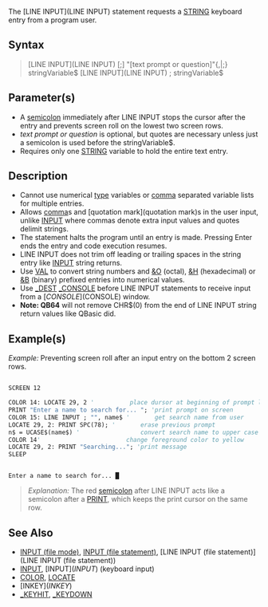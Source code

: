 The [LINE INPUT](LINE INPUT) statement requests a [STRING](STRING) keyboard entry from a program user.


## Syntax

>  [LINE INPUT](LINE INPUT) [;] "[text prompt or question]"{,|;} stringVariable$
>  [LINE INPUT](LINE INPUT) ; stringVariable$


## Parameter(s)

* A [semicolon](semicolon) immediately after LINE INPUT stops the cursor after the entry and prevents screen roll on the lowest two screen rows.
* *text prompt or question* is optional, but quotes are necessary unless just a semicolon is used before the stringVariable$.
* Requires only one [STRING](STRING) variable to hold the entire text entry.


## Description

* Cannot use numerical [type](type) variables or [comma](comma) separated variable lists for multiple entries.
* Allows [comma](comma)s and [quotation mark](quotation mark)s in the user input, unlike [INPUT](INPUT) where commas denote extra input values and quotes delimit strings. 
* The statement halts the program until an entry is made. Pressing Enter ends the entry and code execution resumes.
* LINE INPUT does not trim off leading or trailing spaces in the string entry like [INPUT](INPUT) string returns.
* Use [VAL](VAL) to convert string numbers and [&O](&O) (octal), [&H](&H) (hexadecimal) or [&B](&B) (binary) prefixed entries into numerical values. 
* Use [_DEST](_DEST) [_CONSOLE](_CONSOLE) before LINE INPUT statements to receive input from a [$CONSOLE]($CONSOLE) window.
* **Note: QB64** will not remove CHR$(0) from the end of LINE INPUT string return values like QBasic did.


## Example(s)

*Example:* Preventing screen roll after an input entry on the bottom 2 screen rows. 

```vb

SCREEN 12

COLOR 14: LOCATE 29, 2 '          place dursor at beginning of prompt liine
PRINT "Enter a name to search for... "; 'print prompt on screen
COLOR 15: LINE INPUT ; "", name$ '       get search name from user
LOCATE 29, 2: PRINT SPC(78); '       erase previous prompt
n$ = UCASE$(name$) '                 convert search name to upper case
COLOR 14'                        change foreground color to yellow
LOCATE 29, 2: PRINT "Searching..."; 'print message
SLEEP 

```

```text

Enter a name to search for... █

```

>  *Explanation:* The red [semicolon](semicolon) after LINE INPUT acts like a semicolon after a [PRINT](PRINT), which keeps the print cursor on the same row.


## See Also
 
* [INPUT (file mode)](INPUT (file mode)), [INPUT (file statement)](INPUT (file statement)), [LINE INPUT (file statement)](LINE INPUT (file statement))
* [INPUT](INPUT), [INPUT$](INPUT$) (keyboard input)
* [COLOR](COLOR), [LOCATE](LOCATE) 
* [INKEY$](INKEY$)
* [_KEYHIT](_KEYHIT), [_KEYDOWN](_KEYDOWN)




